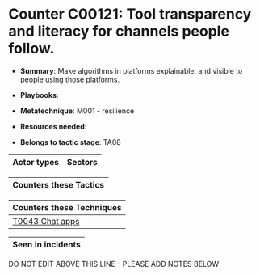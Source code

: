 # Counter C00121: Tool transparency and literacy for channels people follow. 

* **Summary**: Make algorithms in platforms explainable, and visible to people using those platforms. 

* **Playbooks**: 

* **Metatechnique**: M001 - resilience

* **Resources needed:** 

* **Belongs to tactic stage**: TA08


| Actor types | Sectors |
| ----------- | ------- |



| Counters these Tactics |
| ---------------------- |



| Counters these Techniques |
| ------------------------- |
| [T0043 Chat apps](../../generated_pages/techniques/T0043.md) |



| Seen in incidents |
| ----------------- |


DO NOT EDIT ABOVE THIS LINE - PLEASE ADD NOTES BELOW